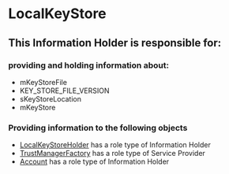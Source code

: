 # LocalKeyStore
## This Information Holder is responsible for:
### providing and holding information about: 
* mKeyStoreFile
* KEY_STORE_FILE_VERSION
* sKeyStoreLocation
* mKeyStore
### Providing information to the following objects 
* [LocalKeyStoreHolder](../InformationHolders/LocalKeyStoreHolder.md) has a role type of Information Holder
* [TrustManagerFactory](../ServiceProviders/TrustManagerFactory.md) has a role type of Service Provider
* [Account](../InformationHolders/Account.md) has a role type of Information Holder
